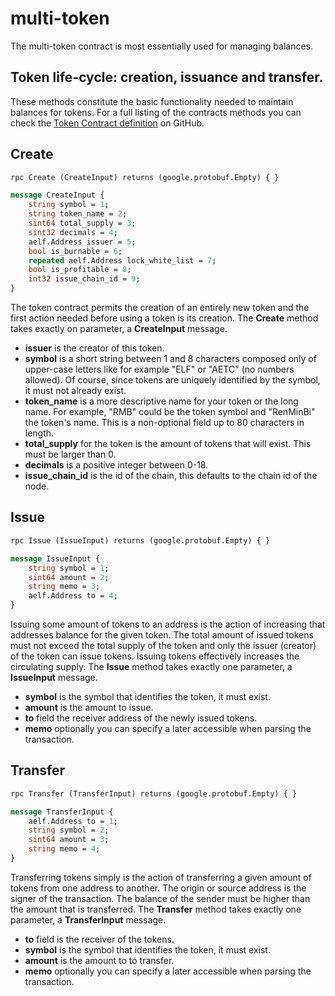 # multi-token

The multi-token contract is most essentially used for managing balances.

## Token life-cycle: creation, issuance and transfer.

These methods constitute the basic functionality needed to maintain balances for tokens. For a full listing of the contracts methods you can check the [Token Contract definition](https://github.com/AElfProject/AElf/blob/master/protobuf/token_contract.proto) on GitHub.

## **Create**

```Protobuf
rpc Create (CreateInput) returns (google.protobuf.Empty) { }

message CreateInput {
    string symbol = 1;
    string token_name = 2;
    sint64 total_supply = 3;
    sint32 decimals = 4;
    aelf.Address issuer = 5;
    bool is_burnable = 6;
    repeated aelf.Address lock_white_list = 7;
    bool is_profitable = 8;
    int32 issue_chain_id = 9;
}
```

The token contract permits the creation of an entirely new token and the first action needed before using a token is its creation. The **Create** method takes exactly on parameter, a **CreateInput** message.

- **issuer** is the creator of this token.
- **symbol** is a short string between 1 and 8 characters composed only of upper-case letters like for example "ELF" or "AETC" (no numbers allowed). Of course, since tokens are uniquely identified by the symbol, it must not already exist.
- **token_name** is a more descriptive name for your token or the long name. For example, "RMB" could be the token symbol and "RenMinBi" the token's name. This is a non-optional field up to 80 characters in length. 
- **total_supply** for the token is the amount of tokens that will exist. This must be larger than 0.
- **decimals** is a positive integer between 0-18.
- **issue_chain_id** is the id of the chain, this defaults to the chain id of the node.

## **Issue**

```Protobuf
rpc Issue (IssueInput) returns (google.protobuf.Empty) { }

message IssueInput {
    string symbol = 1;
    sint64 amount = 2;
    string memo = 3;
    aelf.Address to = 4;
}
```

Issuing some amount of tokens to an address is the action of increasing that addresses balance for the given token. The total amount of issued tokens must not exceed the total supply of the token and only the issuer (creator) of the token can issue tokens. Issuing tokens effectively increases the circulating supply. The **Issue** method takes exactly one parameter, a **IssueInput** message.

- **symbol** is the symbol that identifies the token, it must exist.
- **amount** is the amount to issue.
- **to** field the receiver address of the newly issued tokens.
- **memo** optionally you can specify a later accessible when parsing the transaction. 

## **Transfer**

```Protobuf
rpc Transfer (TransferInput) returns (google.protobuf.Empty) { }

message TransferInput {
    aelf.Address to = 1;
    string symbol = 2;
    sint64 amount = 3;
    string memo = 4;
}
```

Transferring tokens simply is the action of transferring a given amount of tokens from one address to another. The origin or source address is the signer of the transaction. The balance of the sender must be higher than the amount that is transferred.
The **Transfer** method takes exactly one parameter, a **TransferInput** message.

- **to** field is the receiver of the tokens.
- **symbol** is the symbol that identifies the token, it must exist.
- **amount** is the amount to to transfer.
- **memo** optionally you can specify a later accessible when parsing the transaction. 
